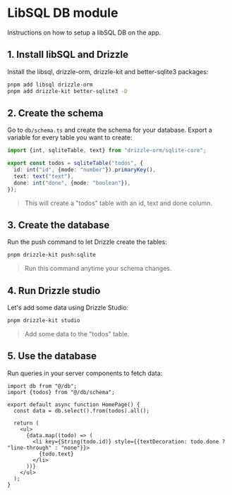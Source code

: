 # LibSQL DB module
Instructions on how to setup a libSQL DB on the app.

## 1. Install libSQL and Drizzle
Install the libsql, drizzle-orm, drizzle-kit and better-sqlite3 packages:

```bash
pnpm add libsql drizzle-orm
pnpm add drizzle-kit better-sqlite3 -D
```

## 2. Create the schema
Go to `db/schema.ts` and create the schema for your database. Export a variable for every table you want to create:

```ts
import {int, sqliteTable, text} from "drizzle-orm/sqlite-core";

export const todos = sqliteTable("todos", {
  id: int("id", {mode: "number"}).primaryKey(),
  text: text("text"),
  done: int("done", {mode: "boolean"}),
});
```
> This will create a "todos" table with an id, text and done column.

## 3. Create the database
Run the push command to let Drizzle create the tables:

```bash
pnpm drizzle-kit push:sqlite
```
> Run this command anytime your schema changes.

## 4. Run Drizzle studio
Let's add some data using Drizzle Studio:

```bash
pnpm drizzle-kit studio
```
> Add some data to the "todos" table.

## 5. Use the database
Run queries in your server components to fetch data:

```tsx
import db from "@/db";
import {todos} from "@/db/schema";

export default async function HomePage() {
  const data = db.select().from(todos).all();

  return (
    <ul>
      {data.map((todo) => (
        <li key={String(todo.id)} style={{textDecoration: todo.done ? "line-through" : "none"}}>
          {todo.text}
        </li>
      ))}
    </ul>
  );
}
```
